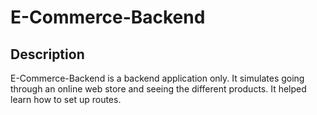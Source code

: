 # E-Commerce-Backend

## Description

E-Commerce-Backend is a backend application only. It simulates going through an online web store and seeing the different products. It helped learn how to set up routes.